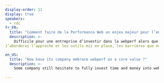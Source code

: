 ```yaml
---
display-order: 11
display: true
speakers:
  - rdc
fr_FR:
  title: "Comment faire de la Performance Web un enjeu majeur pour l’entreprise ?"
  description: >-
    Difficile pour une entreprise d’investir dans la webperf alors que le sujet peut paraitre technique et que le gain n'est ni évident ni garanti. A travers mon expérience chez Rue Du Commerce, je vous expliquerai comment en quelques mois, grâce à un projet initialement purement IT, nous avons engagé l’ensemble de la société à suivre la webperf comme un indicateur important.
J’aborderai l’approche et les outils mis en place, les barrières que nous avons surmontées et les excellents résultats que nous avons obtenus et maintenus.

en_US:
  title: "How have its company embrace webperf as a core value ?"
  description: >-
    Some company still hesitate to fully invest time and money into web performance because the matter is highly technical and the gains are nor obvious nor guaranteed. Let me show you how in "Rue Du Commerce" webperf started from a purely technical project to an important indicator the whole company is now looking at. We will discuss the methodology, the tooling, the challenges we faced and the excellent results we had.
    
---
```

